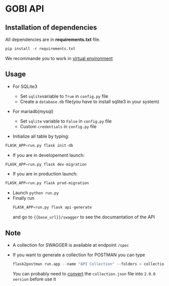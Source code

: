 # GOBI API

## Installation of dependencies
All dependencies are in **requirements.txt** file.

```python
pip install -r requirements.txt
```
We recommande you to work in [virtual environment](https://openclassrooms.com/fr/courses/4425111-perfectionnez-vous-en-python/4463278-travaillez-dans-un-environnement-virtuel)

## Usage
* For SQLite3
  * Set `sqlite`variable to `True` in `config.py` file 
  * Create a `database.db` file(you have to install sqlite3 in your system)
  
* For mariadb(mysql) 
  * Set `sqlite` variable to `False` in `config.py` file 
  * Custom `credentials`  in `config.py` file 
  
* Initialize all table by typing:
```python
FLASK_APP=run.py flask init-db
```
* If you are in developement launch:
```python
FLASK_APP=run.py flask dev-migration
```
* If you are in production launch:
```python
FLASK_APP=run.py flask prod-migration
```
* Launch `python run.py`
* Finally run
  ```python
  FLASK_APP=run.py flask api-generate
  ```
  and go to `{{base_url}}/swagger` to see the documantation of the API

## Note
* A collection for SWAGGER is available at endpoint `/spec`

* If you want to generate a collection for POSTMAN you can type
  ```python
  flask2postman run.app --name "API Collection" --folders > collection.json -i
  ```
  You can probably need to [convert](https://learning.postman.com/docs/getting-started/importing-and-exporting-data/#converting-postman-collections-from-v1-to-v2) the `collection.json` file into `2.0.0 version` before use it